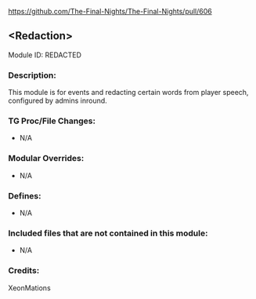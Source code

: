 https://github.com/The-Final-Nights/The-Final-Nights/pull/606

## \<Redaction>

Module ID: REDACTED

### Description:

This module is for events and redacting certain words from player speech, configured by admins inround.

### TG Proc/File Changes:

- N/A

### Modular Overrides:

- N/A

### Defines:

- N/A

### Included files that are not contained in this module:

- N/A

### Credits:

XeonMations
